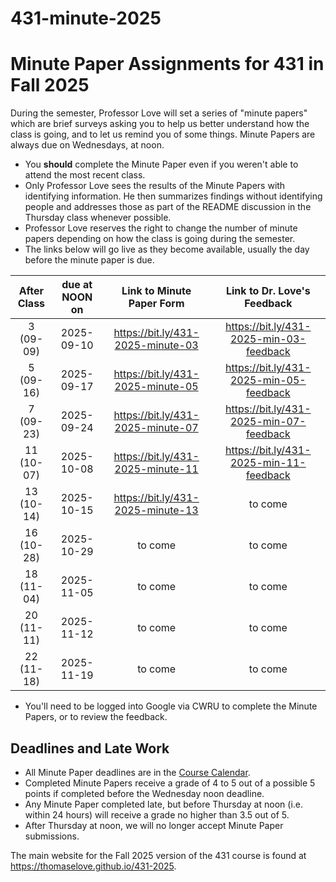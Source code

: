 # 431-minute-2025

# Minute Paper Assignments for 431 in Fall 2025

During the semester, Professor Love will set a series of "minute papers" which are brief surveys asking you to help us better understand how the class is going, and to let us remind you of some things. Minute Papers are always due on Wednesdays, at noon.

- You **should** complete the Minute Paper even if you weren't able to attend the most recent class.
- Only Professor Love sees the results of the Minute Papers with identifying information. He then summarizes findings without identifying people and addresses those as part of the README discussion in the Thursday class whenever possible.
- Professor Love reserves the right to change the number of minute papers depending on how the class is going during the semester.
- The links below will go live as they become available, usually the day before the minute paper is due.

<div align="center">
  
After Class | due at NOON on | Link to Minute Paper Form | Link to Dr. Love's Feedback
:----------: | :------: | :---------------------: | :--------------------------:
3 (09-09) | 2025-09-10 | <https://bit.ly/431-2025-minute-03> | <https://bit.ly/431-2025-min-03-feedback>
5 (09-16) | 2025-09-17 | <https://bit.ly/431-2025-minute-05> | <https://bit.ly/431-2025-min-05-feedback>
7 (09-23) | 2025-09-24 | <https://bit.ly/431-2025-minute-07> | <https://bit.ly/431-2025-min-07-feedback>
11 (10-07) | 2025-10-08 | <https://bit.ly/431-2025-minute-11> | <https://bit.ly/431-2025-min-11-feedback>
13 (10-14) | 2025-10-15 | <https://bit.ly/431-2025-minute-13> | to come
16 (10-28) | 2025-10-29 | to come | to come
18 (11-04) | 2025-11-05 | to come | to come
20 (11-11) | 2025-11-12 | to come | to come
22 (11-18) | 2025-11-19 | to come | to come

</div>

- You'll need to be logged into Google via CWRU to complete the Minute Papers, or to review the feedback.

## Deadlines and Late Work

- All Minute Paper deadlines are in the [Course Calendar](https://thomaselove.github.io/431-2025/calendar.html).
- Completed Minute Papers receive a grade of 4 to 5 out of a possible 5 points if completed before the Wednesday noon deadline.
- Any Minute Paper completed late, but before Thursday at noon (i.e. within 24 hours) will receive a grade no higher than 3.5 out of 5.
- After Thursday at noon, we will no longer accept Minute Paper submissions.

The main website for the Fall 2025 version of the 431 course is found at <https://thomaselove.github.io/431-2025>.
